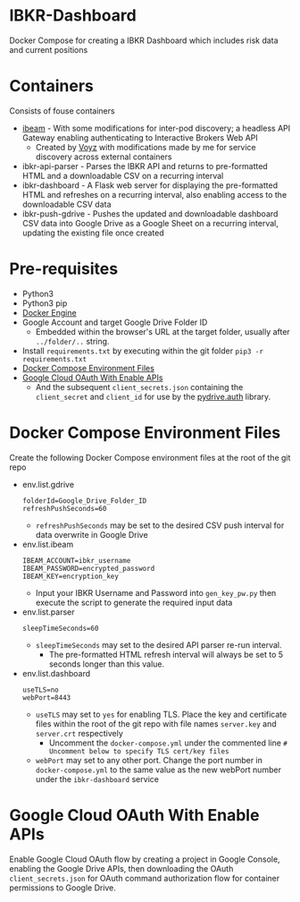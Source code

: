 # IBKR-Dashboard
Docker Compose for creating a IBKR Dashboard which includes risk data and current positions

# Containers
Consists of fouse containers
* [ibeam](https://github.com/Voyz/ibeam) - With some modifications for inter-pod discovery; a headless API Gateway enabling authenticating to Interactive Brokers Web API
  * Created by [Voyz](https://github.com/Voyz) with modifications made by me for service discovery across external containers
* ibkr-api-parser - Parses the IBKR API and returns to pre-formatted HTML and a downloadable CSV on a recurring interval
* ibkr-dashboard - A Flask web server for displaying the pre-formatted HTML and refreshes on a recurring interval, also enabling access to the downloadable CSV data
* ibkr-push-gdrive - Pushes the updated and downloadable dashboard CSV data into Google Drive as a Google Sheet on a recurring interval, updating the existing file once created

# Pre-requisites
* Python3
* Python3 pip
* [Docker Engine](https://docs.docker.com/engine/install/)
* Google Account and target Google Drive Folder ID
  * Embedded within the browser's URL at the target folder, usually after `../folder/..` string.
* Install `requirements.txt` by executing within the git folder `pip3 -r requirements.txt`
* [Docker Compose Environment Files](#docker-compose-environment-files)
* [Google Cloud OAuth With Enable APIs](#google-cloud-oauth-With-enable-apis)
  * And the subsequent `client_secrets.json` containing the `client_secret` and `client_id` for use by the [pydrive.auth](https://pythonhosted.org/PyDrive/oauth.html) library.

# Docker Compose Environment Files
Create the following Docker Compose environment files at the root of the git repo

* env.list.gdrive
  ```
  folderId=Google_Drive_Folder_ID
  refreshPushSeconds=60
  ```
  * `refreshPushSeconds` may be set to the desired CSV push interval for data overwrite in Google Drive
* env.list.ibeam
  ```
  IBEAM_ACCOUNT=ibkr_username
  IBEAM_PASSWORD=encrypted_password
  IBEAM_KEY=encryption_key
  ```
  * Input your IBKR Username and Password into `gen_key_pw.py` then execute the script to generate the required input data
* env.list.parser
  ```
  sleepTimeSeconds=60
  ```
  * `sleepTimeSeconds` may set to the desired API parser re-run interval.
    * The pre-formatted HTML refresh interval will always be set to 5 seconds longer than this value.
* env.list.dashboard
  ```
  useTLS=no
  webPort=8443
  ```
  * `useTLS` may set to `yes` for enabling TLS. Place the key and certificate files within the root of the git repo with file names `server.key` and `server.crt` respectively   
    * Uncomment the `docker-compose.yml` under the commented line `# Uncomment below to specify TLS cert/key files`
  * `webPort` may set to any other port. Change the port number in `docker-compose.yml` to the same value as the new webPort number under the `ibkr-dashboard` service

# Google Cloud OAuth With Enable APIs
Enable Google Cloud OAuth flow by creating a project in Google Console, enabling the Google Drive APIs, then downloading the OAuth `client_secrets.json` for OAuth command authorization flow for container permissions to Google Drive.